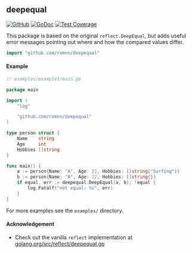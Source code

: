## deepequal

[![GitHub](https://img.shields.io/github/license/romnn/deepequal)](https://github.com/romnn/deepequal)
[![GoDoc](https://godoc.org/github.com/romnn/deepequal?status.svg)](https://godoc.org/github.com/romnn/deepequal)
[![Test Coverage](https://codecov.io/gh/romnn/deepequal/branch/master/graph/badge.svg)](https://codecov.io/gh/romnn/deepequal)

This package is based on the original `reflect.DeepEqual`, but adds useful error messages pointing out where and how the compared values differ.

```go
import "github.com/romnn/deepequal"
```

#### Example
```go
// examples/example1/main.go

package main

import (
	"log"

	"github.com/romnn/deepequal"
)

type person struct {
	Name    string
	Age     int
	Hobbies []string
}

func main() {
	a := person{Name: "A", Age: 22, Hobbies: []string{"Surfing"}}
	b := person{Name: "A", Age: 22, Hobbies: []string{}}
	if equal, err := deepequal.DeepEqual(a, b); !equal {
		log.Fatalf("not equal: %v", err)
	}
}

```

For more examples see the `examples/` directory.

#### Acknowledgement
- Check out the vanilla `reflect` implementation at [golang.org/src/reflect/deepequal.go](https://golang.org/src/reflect/deepequal.go)

